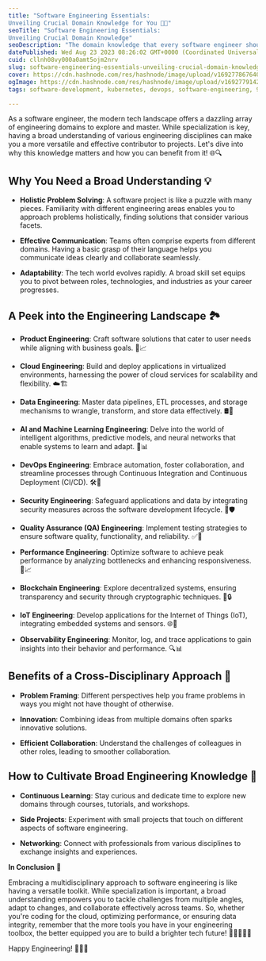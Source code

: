 ```yaml
---
title: "Software Engineering Essentials: 
Unveiling Crucial Domain Knowledge for You 🌟🚀"
seoTitle: "Software Engineering Essentials: 
Unveiling Crucial Domain Knowledge"
seoDescription: "The domain knowledge that every software engineer should have"
datePublished: Wed Aug 23 2023 08:26:02 GMT+0000 (Coordinated Universal Time)
cuid: cllnh08vy000a0amt5ojm2nrv
slug: software-engineering-essentials-unveiling-crucial-domain-knowledge-for-you
cover: https://cdn.hashnode.com/res/hashnode/image/upload/v1692778676402/dc007ccc-372e-41fd-a8a0-10de5e9a5557.gif
ogImage: https://cdn.hashnode.com/res/hashnode/image/upload/v1692779142880/2d5a19fb-3034-41c9-881c-c7e36ebc43da.gif
tags: software-development, kubernetes, devops, software-engineering, 90daysofdevops

---
```


As a software engineer, the modern tech landscape offers a dazzling array of engineering domains to explore and master. While specialization is key, having a broad understanding of various engineering disciplines can make you a more versatile and effective contributor to projects. Let's dive into why this knowledge matters and how you can benefit from it! 🌐🔍

## **Why You Need a Broad Understanding** 💡

* **Holistic Problem Solving**: A software project is like a puzzle with many pieces. Familiarity with different engineering areas enables you to approach problems holistically, finding solutions that consider various facets.
    
* **Effective Communication**: Teams often comprise experts from different domains. Having a basic grasp of their language helps you communicate ideas clearly and collaborate seamlessly.
    
* **Adaptability**: The tech world evolves rapidly. A broad skill set equips you to pivot between roles, technologies, and industries as your career progresses.
    

## **A Peek into the Engineering Landscape** 🏞️

* **Product Engineering**: Craft software solutions that cater to user needs while aligning with business goals. 🎯📈
    
* **Cloud Engineering**: Build and deploy applications in virtualized environments, harnessing the power of cloud services for scalability and flexibility. ☁️🏗️
    
* **Data Engineering**: Master data pipelines, ETL processes, and storage mechanisms to wrangle, transform, and store data effectively. 🛢️🔌
    
* **AI and Machine Learning Engineering**: Delve into the world of intelligent algorithms, predictive models, and neural networks that enable systems to learn and adapt. 🤖📊
    
* **DevOps Engineering**: Embrace automation, foster collaboration, and streamline processes through Continuous Integration and Continuous Deployment (CI/CD). 🛠️🔄
    
* **Security Engineering**: Safeguard applications and data by integrating security measures across the software development lifecycle. 🔐🛡️
    
* **Quality Assurance (QA) Engineering**: Implement testing strategies to ensure software quality, functionality, and reliability. ✅🧪
    
* **Performance Engineering**: Optimize software to achieve peak performance by analyzing bottlenecks and enhancing responsiveness. 🚀📈
    
* **Blockchain Engineering**: Explore decentralized systems, ensuring transparency and security through cryptographic techniques. 🔗🔒
    
* **IoT Engineering**: Develop applications for the Internet of Things (IoT), integrating embedded systems and sensors. 🌐📲
    
* **Observability Engineering**: Monitor, log, and trace applications to gain insights into their behavior and performance. 🔍📊
    

## **Benefits of a Cross-Disciplinary Approach** 🌈

* **Problem Framing**: Different perspectives help you frame problems in ways you might not have thought of otherwise.
    
* **Innovation**: Combining ideas from multiple domains often sparks innovative solutions.
    
* **Efficient Collaboration**: Understand the challenges of colleagues in other roles, leading to smoother collaboration.
    

## **How to Cultivate Broad Engineering Knowledge** 🌱

* **Continuous Learning**: Stay curious and dedicate time to explore new domains through courses, tutorials, and workshops.
    
* **Side Projects**: Experiment with small projects that touch on different aspects of software engineering.
    
* **Networking**: Connect with professionals from various disciplines to exchange insights and experiences.
    

**In Conclusion** 🎉

Embracing a multidisciplinary approach to software engineering is like having a versatile toolkit. While specialization is important, a broad understanding empowers you to tackle challenges from multiple angles, adapt to changes, and collaborate effectively across teams. So, whether you're coding for the cloud, optimizing performance, or ensuring data integrity, remember that the more tools you have in your engineering toolbox, the better equipped you are to build a brighter tech future! 🌟👩‍💻👨‍💻

Happy Engineering! 🚀🌐🔧